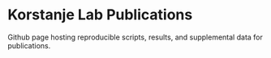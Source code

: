 # Korstanje Lab Publications

Github page hosting reproducible scripts, results, and supplemental data for publications.
